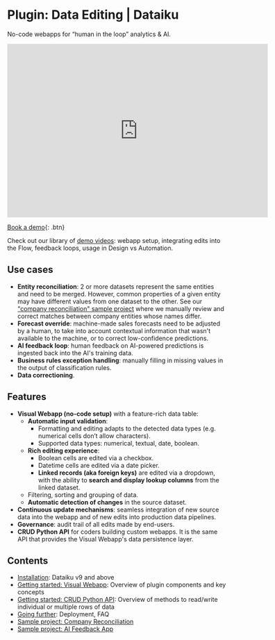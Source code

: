 # Plugin: Data Editing | Dataiku

No-code webapps for “human in the loop” analytics & AI.

<iframe src="https://www.loom.com/embed/7b79e45e755544f8baf1ff3ed1bf60ee" frameborder="0" webkitallowfullscreen="" mozallowfullscreen="" allowfullscreen="" style="height: 400px; width: 600px"></iframe>

[Book a demo](https://calendar.google.com/calendar/u/0/appointments/schedules/AcZssZ1cgQ-IQ2k2eJMm6mUrZxabQgtPSSwaZ9TgNcHcnaUDvrqfweAkf-B7xzZbTSNyYeSRc2smgLbp){: .btn}

Check out our library of [demo videos](https://loom.com/share/folder/b5e96d5672da4a58883b3b05a35445fa): webapp setup, integrating edits into the Flow, feedback loops, usage in Design vs Automation.

## Use cases

* **Entity reconciliation**: 2 or more datasets represent the same entities and need to be merged. However, common properties of a given entity may have different values from one dataset to the other. See our ["company reconciliation" sample project](sample-project-company-reconciliation) where we manually review and correct matches between company entities whose names differ.
* **Forecast override**: machine-made sales forecasts need to be adjusted by a human, to take into account contextual information that wasn't available to the machine, or to correct low-confidence predictions.
* **AI feedback loop**: human feedback on AI-powered predictions is ingested back into the AI's training data.
* **Business rules exception handling**: manually filling in missing values in the output of classification rules.
* **Data correctioning**.

## Features

* **Visual Webapp (no-code setup)** with a feature-rich data table:
  * **Automatic input validation**:
    * Formatting and editing adapts to the detected data types (e.g. numerical cells don’t allow characters).
    * Supported data types: numerical, textual, date, boolean.
  * **Rich editing experience**:
    * Boolean cells are edited via a checkbox.
    * Datetime cells are edited via a date picker.
    * **Linked records (aka foreign keys)** are edited via a dropdown, with the ability to **search and display lookup columns** from the linked dataset.
  * Filtering, sorting and grouping of data.
  * **Automatic detection of changes** in the source dataset.
* **Continuous update mechanisms**: seamless integration of new source data into the webapp and of new edits into production data pipelines.
* **Governance**: audit trail of all edits made by end-users.
* **CRUD Python API** for coders building custom webapps. It is the same API that provides the Visual Webapp's data persistence layer.

## Contents

* [Installation](install-plugin): Dataiku v9 and above
* [Getting started: Visual Webapp](get-started): Overview of plugin components and key concepts
* [Getting started: CRUD Python API](get-started-crud-python-api): Overview of methods to read/write individual or multiple rows of data
* [Going further](going-further): Deployment, FAQ
* [Sample project: Company Reconciliation](sample-project-company-reconciliation)
* [Sample project: AI Feedback App](sample-project-ai-feedback-app)
